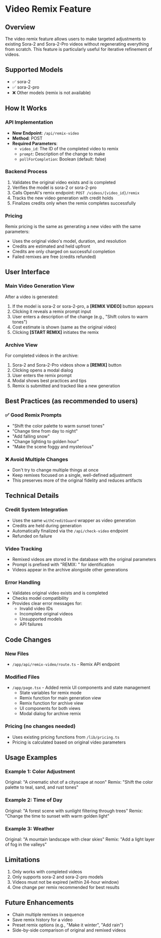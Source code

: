 # Video Remix Feature

## Overview
The video remix feature allows users to make targeted adjustments to existing Sora-2 and Sora-2-Pro videos without regenerating everything from scratch. This feature is particularly useful for iterative refinement of videos.

## Supported Models
- ✅ sora-2
- ✅ sora-2-pro
- ❌ Other models (remix is not available)

## How It Works

### API Implementation
- **New Endpoint**: `/api/remix-video`
- **Method**: POST
- **Required Parameters**:
  - `video_id`: The ID of the completed video to remix
  - `prompt`: Description of the change to make
  - `pollForCompletion`: Boolean (default: false)

### Backend Process
1. Validates the original video exists and is completed
2. Verifies the model is sora-2 or sora-2-pro
3. Calls OpenAI's remix endpoint: `POST /videos/{video_id}/remix`
4. Tracks the new video generation with credit holds
5. Finalizes credits only when the remix completes successfully

### Pricing
Remix pricing is the same as generating a new video with the same parameters:
- Uses the original video's model, duration, and resolution
- Credits are estimated and held upfront
- Credits are only charged on successful completion
- Failed remixes are free (credits refunded)

## User Interface

### Main Video Generation View
After a video is generated:
1. If the model is sora-2 or sora-2-pro, a **[REMIX VIDEO]** button appears
2. Clicking it reveals a remix prompt input
3. User enters a description of the change (e.g., "Shift colors to warm tones")
4. Cost estimate is shown (same as the original video)
5. Clicking **[START REMIX]** initiates the remix

### Archive View
For completed videos in the archive:
1. Sora-2 and Sora-2-Pro videos show a **[REMIX]** button
2. Clicking opens a modal dialog
3. User enters the remix prompt
4. Modal shows best practices and tips
5. Remix is submitted and tracked like a new generation

## Best Practices (as recommended to users)

### ✅ Good Remix Prompts
- "Shift the color palette to warm sunset tones"
- "Change time from day to night"
- "Add falling snow"
- "Change lighting to golden hour"
- "Make the scene foggy and mysterious"

### ❌ Avoid Multiple Changes
- Don't try to change multiple things at once
- Keep remixes focused on a single, well-defined adjustment
- This preserves more of the original fidelity and reduces artifacts

## Technical Details

### Credit System Integration
- Uses the same `withCreditGuard` wrapper as video generation
- Credits are held during generation
- Automatically finalized via the `/api/check-video` endpoint
- Refunded on failure

### Video Tracking
- Remixed videos are stored in the database with the original parameters
- Prompt is prefixed with "REMIX: " for identification
- Videos appear in the archive alongside other generations

### Error Handling
- Validates original video exists and is completed
- Checks model compatibility
- Provides clear error messages for:
  - Invalid video IDs
  - Incomplete original videos
  - Unsupported models
  - API failures

## Code Changes

### New Files
- `/app/api/remix-video/route.ts` - Remix API endpoint

### Modified Files
- `/app/page.tsx` - Added remix UI components and state management
  - State variables for remix mode
  - Remix function for main generation view
  - Remix function for archive view
  - UI components for both views
  - Modal dialog for archive remix

### Pricing (no changes needed)
- Uses existing pricing functions from `/lib/pricing.ts`
- Pricing is calculated based on original video parameters

## Usage Examples

### Example 1: Color Adjustment
Original: "A cinematic shot of a cityscape at noon"
Remix: "Shift the color palette to teal, sand, and rust tones"

### Example 2: Time of Day
Original: "A forest scene with sunlight filtering through trees"
Remix: "Change the time to sunset with warm golden light"

### Example 3: Weather
Original: "A mountain landscape with clear skies"
Remix: "Add a light layer of fog in the valleys"

## Limitations
1. Only works with completed videos
2. Only supports sora-2 and sora-2-pro models
3. Videos must not be expired (within 24-hour window)
4. One change per remix recommended for best results

## Future Enhancements
- Chain multiple remixes in sequence
- Save remix history for a video
- Preset remix options (e.g., "Make it winter", "Add rain")
- Side-by-side comparison of original and remixed videos


